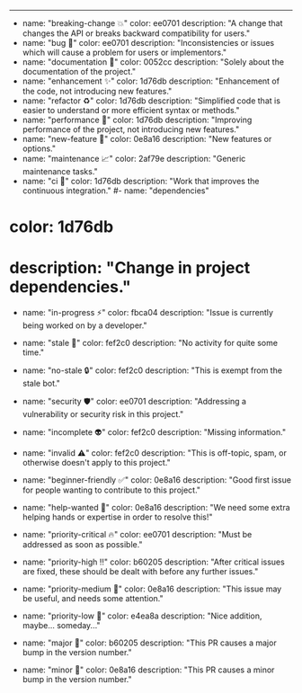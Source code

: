 ---
- name: "breaking-change 💥"
  color: ee0701
  description: "A change that changes the API or breaks backward compatibility for users."
- name: "bug 🐞"
  color: ee0701
  description: "Inconsistencies or issues which will cause a problem for users or implementors."
- name: "documentation 📝"
  color: 0052cc
  description: "Solely about the documentation of the project."
- name: "enhancement :sparkles:"
  color: 1d76db
  description: "Enhancement of the code, not introducing new features."
- name: "refactor :recycle:"
  color: 1d76db
  description: "Simplified code that is easier to understand or more efficient syntax or methods."
- name: "performance :rocket:"
  color: 1d76db
  description: "Improving performance of the project, not introducing new features."
- name: "new-feature :tada:"
  color: 0e8a16
  description: "New features or options."
- name: "maintenance :chart_with_upwards_trend:"
  color: 2af79e
  description: "Generic maintenance tasks."
- name: "ci :robot:"
  color: 1d76db
  description: "Work that improves the continuous integration."
#- name: "dependencies"
#  color: 1d76db
#  description: "Change in project dependencies."

- name: "in-progress :zap:"
  color: fbca04
  description: "Issue is currently being worked on by a developer."
- name: "stale :ghost:"
  color: fef2c0
  description: "No activity for quite some time."
- name: "no-stale :lock:"
  color: fef2c0
  description: "This is exempt from the stale bot."

- name: "security :shield:"
  color: ee0701
  description: "Addressing a vulnerability or security risk in this project."
- name: "incomplete :alien:"
  color: fef2c0
  description: "Missing information."
- name: "invalid :warning:"
  color: fef2c0
  description: "This is off-topic, spam, or otherwise doesn't apply to this project."

- name: "beginner-friendly :white_check_mark:"
  color: 0e8a16
  description: "Good first issue for people wanting to contribute to this project."
- name: "help-wanted :busts_in_silhouette:"
  color: 0e8a16
  description: "We need some extra helping hands or expertise in order to resolve this!"
  
- name: "priority-critical :fire:"
  color: ee0701
  description: "Must be addressed as soon as possible."
- name: "priority-high :bangbang:"
  color: b60205
  description: "After critical issues are fixed, these should be dealt with before any further issues."
- name: "priority-medium :pushpin:"
  color: 0e8a16
  description: "This issue may be useful, and needs some attention."
- name: "priority-low :bookmark:"
  color: e4ea8a
  description: "Nice addition, maybe... someday..."

- name: "major :small_red_triangle:"
  color: b60205
  description: "This PR causes a major bump in the version number."
- name: "minor :small_orange_diamond:"
  color: 0e8a16
  description: "This PR causes a minor bump in the version number."

